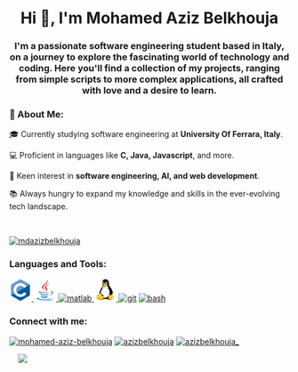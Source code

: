 <h1 align="center">Hi 👋, I'm Mohamed Aziz Belkhouja</h1>
<h3 align="center">I'm a passionate software engineering student based in Italy, on a journey to explore the fascinating world of technology and coding. Here you'll find a collection of my projects, ranging from simple scripts to more complex applications, all crafted with love and a desire to learn.</h3>
<h3 align="left">🚀 About Me:</h3>
 <p>🎓 Currently studying software engineering at <strong>University Of Ferrara, Italy</strong>.</p>
 <p>💻 Proficient in languages like <strong>C, Java, Javascript</strong>, and more.</p>
 <p>🌟 Keen interest in <strong>software engineering, AI, and web development</strong>.</p>
 <p>📚 Always hungry to expand my knowledge and skills in the ever-evolving tech landscape.</p>
 &nbsp;
<p align="left"> <a href="https://twitter.com/mdazizbelkhouja" target="blank"><img src="https://img.shields.io/twitter/follow/mdazizbelkhouja?logo=twitter&style=for-the-badge" alt="mdazizbelkhouja" /></a> </p>

<h3 align="left">Languages and Tools:</h3>
<p align="left"> 
<a href="https://www.cprogramming.com/" target="_blank" rel="noreferrer"> <img src="https://raw.githubusercontent.com/devicons/devicon/master/icons/c/c-original.svg" alt="c" width="40" height="40"/> </a> <a href="https://www.java.com" target="_blank" rel="noreferrer"> <img src="https://raw.githubusercontent.com/devicons/devicon/master/icons/java/java-original.svg" alt="java" width="40" height="40"/> </a> <a href="https://www.mathworks.com/" target="_blank" rel="noreferrer"> <img src="https://upload.wikimedia.org/wikipedia/commons/2/21/Matlab_Logo.png" alt="matlab" width="40" height="40"/> </a> <a href="https://www.linux.org/" target="_blank" rel="noreferrer"> <img src="https://raw.githubusercontent.com/devicons/devicon/master/icons/linux/linux-original.svg" alt="linux" width="40" height="40"/> </a> <a href="https://git-scm.com/" target="_blank" rel="noreferrer"> <img src="https://www.vectorlogo.zone/logos/git-scm/git-scm-icon.svg" alt="git" width="40" height="40"/></a>
<a href="https://www.gnu.org/software/bash/" target="_blank" rel="noreferrer"> <img src="https://www.vectorlogo.zone/logos/gnu_bash/gnu_bash-icon.svg" alt="bash" width="40" height="40"/> </a>
</p>

<h3 align="left">Connect with me:</h3>
<p align="left">
<a href="https://linkedin.com/in/mohamed-aziz-belkhouja" target="blank"><img align="center" src="https://raw.githubusercontent.com/rahuldkjain/github-profile-readme-generator/master/src/images/icons/Social/linked-in-alt.svg" alt="mohamed-aziz-belkhouja" height="30" width="40" /></a>
<a href="https://www.leetcode.com/azizbelkhouja" target="blank"><img align="center" src="https://raw.githubusercontent.com/rahuldkjain/github-profile-readme-generator/master/src/images/icons/Social/leet-code.svg" alt="azizbelkhouja" height="30" width="40" /></a>
<a href="https://instagram.com/azizbelkhouja_" target="blank"><img align="center" src="https://raw.githubusercontent.com/rahuldkjain/github-profile-readme-generator/master/src/images/icons/Social/instagram.svg" alt="azizbelkhouja_" height="30" width="40" /></a>
</p>

&nbsp;
&nbsp;
![](https://quotes-github-readme.vercel.app/api?type=horizontal&theme=radical)
